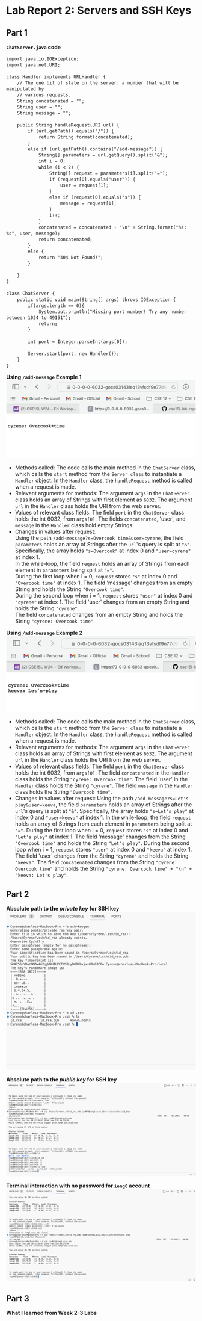 # Lab Report 2: Servers and SSH Keys

## Part 1
**`ChatServer.java` code**
```
import java.io.IOException;
import java.net.URI;

class Handler implements URLHandler {
    // The one bit of state on the server: a number that will be manipulated by
    // various requests.
    String concatenated = "";
    String user = "";
    String message = "";

    public String handleRequest(URI url) {
        if (url.getPath().equals("/")) {
            return String.format(concatenated);
        }
        else if (url.getPath().contains("/add-message")) {
            String[] parameters = url.getQuery().split("&");
            int i = 0;
            while (i < 2) {
                String[] request = parameters[i].split("=");
                if (request[0].equals("user")) {
                    user = request[1];
                }
                else if (request[0].equals("s")) {
                    message = request[1];
                }
                i++; 
            }
            concatenated = concatenated + "\n" + String.format("%s: %s", user, message);
            return concatenated;
        }
        else {
            return "404 Not Found!";
        }
        
    }
}

class ChatServer {
    public static void main(String[] args) throws IOException {
        if(args.length == 0){
            System.out.println("Missing port number! Try any number between 1024 to 49151");
            return;
        }

        int port = Integer.parseInt(args[0]);

        Server.start(port, new Handler());
    }
}
```

**Using `/add-message` Example 1**
![Image](2Example1.png)
* Methods called: The code calls the main method in the `ChatServer` class, which calls the `start` method from the `Server class` to instantiate a `Handler` object. In the `Handler` class, the  `handleRequest` method is called when a request is made.
* Relevant arguments for methods: The argument `args` in the `ChatServer` class holds an array of Strings with first element as `6032`. The argument `url` in the `Handler` class holds the URI from the web server.
* Values of relevant class fields: The field `port` in the `ChatServer` class holds the int 6032, from `args[0]`. The fields `concatenated`, 'user', and `message` in the `Handler` class hold empty Strings.
* Changes in values after request:\
    Using the path `/add-message?s=Overcook time&user=cyrene`, the field `parameters` holds an array of Strings after the `url`'s query is split at `"&"`. Specifically, the array holds `"s=Overcook"` at index 0 and `"user=cyrene"` at index 1.\
    In the while-loop, the field `request` holds an array of Strings from each element in `parameters` being split at `"="`.\
    During the first loop when i = 0, `request` stores `"s"` at index 0 and `"Overcook time"` at index 1. The field 'message' changes from an empty String and holds the String `"Overcook time"`.\
    During the second loop when i = 1, `request` stores `"user"` at index 0 and `"cyrene"` at index 1. The field 'user' changes from an empty String and holds the String `"cyrene"`.\
    The field `concatenated` changes from an empty String and holds the String `"cyrene: Overcook time"`.

**Using `/add-message` Example 2**
![Image](2Example2.png)
* Methods called: The code calls the main method in the `ChatServer` class, which calls the `start` method from the `Server class` to instantiate a `Handler` object. In the `Handler` class, the  `handleRequest` method is called when a request is made.
* Relevant arguments for methods: The argument `args` in the `ChatServer` class holds an array of Strings with first element as `6032`. The argument `url` in the `Handler` class holds the URI from the web server.
* Values of relevant class fields: The field `port` in the `ChatServer` class holds the int 6032, from `args[0]`. The field `concatenated` in the `Handler` class holds the String `"cyrene: Overcook time"`. The field 'user' in the `Handler` class holds the String `"cyrene"`. The field `message` in the `Handler` class holds the String `"Overcook time"`.
* Changes in values after request:
    Using the path `/add-message?s=Let's play&user=keeva`, the field `parameters` holds an array of Strings after the `url`'s query is split at `"&"`. Specifically, the array holds `"s=Let's play"` at index 0 and `"user=keeva"` at index 1.
    In the while-loop, the field `request` holds an array of Strings from each element in `parameters` being split at `"="`.
    During the first loop when i = 0, `request` stores `"s"` at index 0 and `"Let's play"` at index 1. The field 'message' changes from the String `"Overcook time"` and holds the String `"Let's play"`.
    During the second loop when i = 1, `request` stores `"user"` at index 0 and `"keeva"` at index 1. The field 'user' changes from the String `"cyrene"` and holds the String `"keeva"`.
    The field `concatenated` changes from the String `"cyrene: Overcook time"` and holds the String `"cyrene: Overcook time" + "\n" + "keeva: Let's play"`.

## Part 2

**Absolute path to the *private key* for SSH key**
![Image](SSHprivate.png)

**Absolute path to the *public key* for SSH key**
![Image](SSHpublic.png)

**Terminal interaction with no password for `ieng6` account**
![Image](ieng6NoPWTerminal.png)

## Part 3

**What I learned from Week 2-3 Labs**

